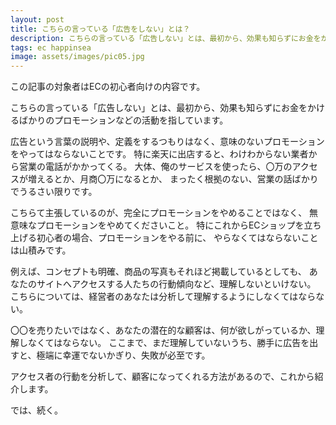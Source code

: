 ```yaml
---
layout: post
title: こちらの言っている「広告をしない」とは？
description: こちらの言っている「広告しない」とは、最初から、効果も知らずにお金をかけるばかりのプロモーションなどの活動を指しています。
tags: ec happinsea
image: assets/images/pic05.jpg
---
```

この記事の対象者はECの初心者向けの内容です。

こちらの言っている「広告しない」とは、最初から、効果も知らずにお金をかけるばかりのプロモーションなどの活動を指しています。


広告という言葉の説明や、定義をするつもりはなく、意味のないプロモーションをやってはならないことです。
特に楽天に出店すると、わけわからない業者から営業の電話がかかってくる。
大体、俺のサービスを使ったら、〇万のアクセスが増えるとか、月商〇万になるとか、
まったく根拠のない、営業の話ばかりでうるさい限りです。

こちらて主張しているのが、完全にプロモーションをやめることではなく、
無意味なプロモーションをやめてくださいこと。
特にこれからECショップを立ち上げる初心者の場合、プロモーションをやる前に、
やらなくてはならないことは山積みです。

例えば、コンセプトも明確、商品の写真もそれほど掲載しているとしても、
あなたのサイトへアクセスする人たちの行動傾向など、理解しないといけない。
こちらについては、経営者のあなたは分析して理解するようにしなくてはならない。

〇〇を売りたいではなく、あなたの潜在的な顧客は、何が欲しがっているか、理解しなくてはならない。
ここまで、まだ理解していないうち、勝手に広告を出すと、極端に幸運でないかぎり、失敗が必至です。

アクセス者の行動を分析して、顧客になってくれる方法があるので、これから紹介します。

では、続く。
